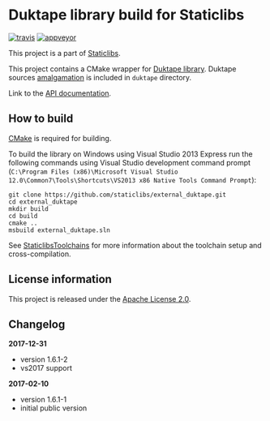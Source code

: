 Duktape library build for Staticlibs
====================================

[![travis](https://travis-ci.org/staticlibs/external_duktape.svg?branch=master)](https://travis-ci.org/staticlibs/external_duktape)
[![appveyor](https://ci.appveyor.com/api/projects/status/github/staticlibs/external_duktape?svg=true)](https://ci.appveyor.com/project/staticlibs/external-duktape)

This project is a part of [Staticlibs](http://staticlibs.net/).

This project contains a CMake wrapper for [Duktape library](https://github.com/svaarala/duktape).
Duktape sources [amalgamation](https://github.com/svaarala/duktape-releases) is included in `duktape` directory.

Link to the [API documentation](http://duktape.org/api.html).

How to build
------------

[CMake](http://cmake.org/) is required for building.

To build the library on Windows using Visual Studio 2013 Express run the following commands using
Visual Studio development command prompt 
(`C:\Program Files (x86)\Microsoft Visual Studio 12.0\Common7\Tools\Shortcuts\VS2013 x86 Native Tools Command Prompt`):

    git clone https://github.com/staticlibs/external_duktape.git
    cd external_duktape
    mkdir build
    cd build
    cmake ..
    msbuild external_duktape.sln

See [StaticlibsToolchains](https://github.com/staticlibs/wiki/wiki/StaticlibsToolchains) for 
more information about the toolchain setup and cross-compilation.

License information
-------------------

This project is released under the [Apache License 2.0](http://www.apache.org/licenses/LICENSE-2.0).

Changelog
---------

**2017-12-31**
 * version 1.6.1-2
 * vs2017 support

**2017-02-10**

 * version 1.6.1-1
 * initial public version
